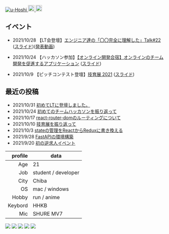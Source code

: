 <!-- # I'm u-Hoshi👋 -->


   
<p align="left"> 
  <a href="https://github.com/u-Hoshi/">
    <img src="https://komarev.com/ghpvc/?username=u-Hoshi" alt="u-Hoshi" />
  </a>
  <a href="http://twitter.com/u_Hoshi7">
    <img height="20" src="https://img.shields.io/twitter/follow/u_Hoshi7?label=Twitter&logo=twitter&style=flat" />
  </a>
  <a href="http://qiita.com/ToaruEngineer">
    <img height="20" src="https://qiita-badge.apiapi.app/s/ToaruEngineer/posts.svg" />
  </a>
</p>

## イベント
- 2021/10/28 【LT会登壇】[エンジニア達の「〇〇完全に理解した」Talk#22](https://easy2.connpass.com/event/226964/) ([スライド](https://speakerdeck.com/u_hoshi/chu-metequ-wei-detimukai-fa-sitewakatutakoto))([発表動画](https://youtu.be/fRVy0AQZTVc?t=879))

- 2021/10/24 【ハッカソン参加】[【オンライン開発合宿】オンラインのチーム開発を促進するアプリケーション](https://talent.supporterz.jp/events/c69cd6bd-bb32-4c29-9fca-9b6e09f15ebb/?utm_source=next&utm_medium=geekcamp) ([スライド](https://speakerdeck.com/u_hoshi/rebiyuwaapuri))

- 2021/10/9 【ピッチコンテスト登壇】[技育展 2021](https://talent.supporterz.jp/geekten/2021/) ([スライド](https://speakerdeck.com/u_hoshi/2021-ji-yu-zhan-deng-tan-zi-liao))


## 最近の投稿
- 2021/10/31 [初めてLTに登壇しました。](https://portfolio-u-hoshi.vercel.app/blog/d0pe78x3o)
- 2021/10/24 [初めてのチームハッカソンを振り返って](https://portfolio-u-hoshi.vercel.app/blog/i6o8y6miy)
- 2021/10/17 [react-router-domのルーティングについて](https://qiita.com/ToaruEngineer/items/25fcaa8f38e099375886)
- 2021/10/10 [技育展を振り返って](https://portfolio-u-hoshi.vercel.app/blog/lr4ud5ejhv)
- 2021/10/3 [stateの管理をReactからReduxに書き換える](https://qiita.com/ToaruEngineer/items/80262c76fcc4367d5b41)
- 2021/9/28 [FastAPIの環境構築](https://qiita.com/ToaruEngineer/items/cd59130df88ef24a3187)
- 2021/9/20 [初の逆求人イベント](https://portfolio-u-hoshi.vercel.app/blog/qqnq6w9ta)




|profile |   data  |   
|---:|-------------|
| Age  |   21         |
|Job|student / developer|
| City  |Chiba|      
| OS | mac / windows|      
| Hobby |run / anime|   
| Keybord |HHKB|  
| Mic |SHURE MV7 |




![](https://github-profile-summary-cards.vercel.app/api/cards/profile-details?username=u-Hoshi&theme=monokai)
![](https://github-profile-summary-cards.vercel.app/api/cards/repos-per-language?username=u-Hoshi&theme=monokai)
![](https://github-profile-summary-cards.vercel.app/api/cards/most-commit-language?username=u-Hoshi&theme=monokai)
![](https://github-profile-summary-cards.vercel.app/api/cards/stats?username=u-Hoshi&theme=monokai)
![](https://github-profile-summary-cards.vercel.app/api/cards/productive-time?username=u-Hoshi&theme=monokai)



<!--
**u-Hoshi/u-Hoshi** is a ✨ _special_ ✨ repository because its `README.md` (this file) appears on your GitHub profile.

Here are some ideas to get you started:

- 🔭 I’m currently working on ...
- 🌱 I’m currently learning ...
- 👯 I’m looking to collaborate on ...
- 🤔 I’m looking for help with ...
- 💬 Ask me about ...
- 📫 How to reach me: ...
- 😄 Pronouns: ...
- ⚡ Fun fact: ...
-->
